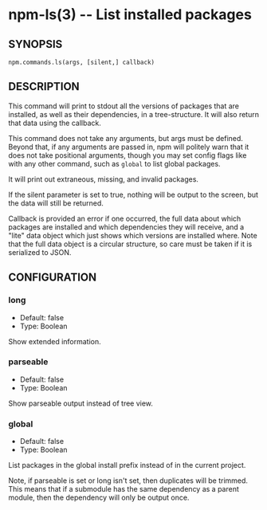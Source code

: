 npm-ls(3) -- List installed packages
======================================


































































<extoc></extoc>

## SYNOPSIS

    npm.commands.ls(args, [silent,] callback)

## DESCRIPTION

This command will print to stdout all the versions of packages that are
installed, as well as their dependencies, in a tree-structure. It will also
return that data using the callback.

This command does not take any arguments, but args must be defined.
Beyond that, if any arguments are passed in, npm will politely warn that it
does not take positional arguments, though you may set config flags
like with any other command, such as `global` to list global packages.

It will print out extraneous, missing, and invalid packages.

If the silent parameter is set to true, nothing will be output to the screen,
but the data will still be returned.

Callback is provided an error if one occurred, the full data about which
packages are installed and which dependencies they will receive, and a
"lite" data object which just shows which versions are installed where.
Note that the full data object is a circular structure, so care must be
taken if it is serialized to JSON.

## CONFIGURATION

### long

* Default: false
* Type: Boolean

Show extended information.

### parseable

* Default: false
* Type: Boolean

Show parseable output instead of tree view.

### global

* Default: false
* Type: Boolean

List packages in the global install prefix instead of in the current
project.

Note, if parseable is set or long isn't set, then duplicates will be trimmed.
This means that if a submodule has the same dependency as a parent module, then the
dependency will only be output once.
